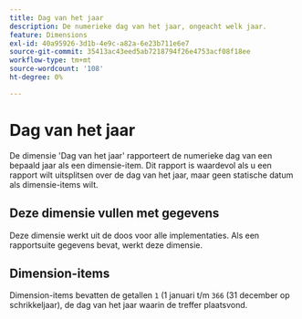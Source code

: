 ```yaml
---
title: Dag van het jaar
description: De numerieke dag van het jaar, ongeacht welk jaar.
feature: Dimensions
exl-id: 40a95926-3d1b-4e9c-a82a-6e23b711e6e7
source-git-commit: 35413ac43eed5ab7218794f26e4753acf08f18ee
workflow-type: tm+mt
source-wordcount: '108'
ht-degree: 0%

---
```


# Dag van het jaar

De dimensie &#39;Dag van het jaar&#39; rapporteert de numerieke dag van een bepaald jaar als een dimensie-item. Dit rapport is waardevol als u een rapport wilt uitsplitsen over de dag van het jaar, maar geen statische datum als dimensie-items wilt.

## Deze dimensie vullen met gegevens

Deze dimensie werkt uit de doos voor alle implementaties. Als een rapportsuite gegevens bevat, werkt deze dimensie.

## Dimension-items

Dimension-items bevatten de getallen `1` (1 januari t/m `366` (31 december op schrikkeljaar), de dag van het jaar waarin de treffer plaatsvond.
